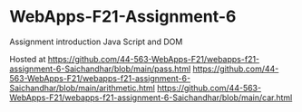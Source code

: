 # WebApps-F21-Assignment-6
Assignment introduction Java Script and DOM


Hosted at https://github.com/44-563-WebApps-F21/webapps-f21-assignment-6-Saichandhar/blob/main/pass.html
          https://github.com/44-563-WebApps-F21/webapps-f21-assignment-6-Saichandhar/blob/main/arithmetic.html
          https://github.com/44-563-WebApps-F21/webapps-f21-assignment-6-Saichandhar/blob/main/car.html